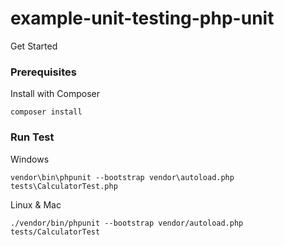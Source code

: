 # example-unit-testing-php-unit

Get Started

### Prerequisites
Install with Composer
```
composer install
```
### Run Test

Windows
```
vendor\bin\phpunit --bootstrap vendor\autoload.php tests\CalculatorTest.php
```
Linux & Mac
```
./vendor/bin/phpunit --bootstrap vendor/autoload.php tests/CalculatorTest
```
